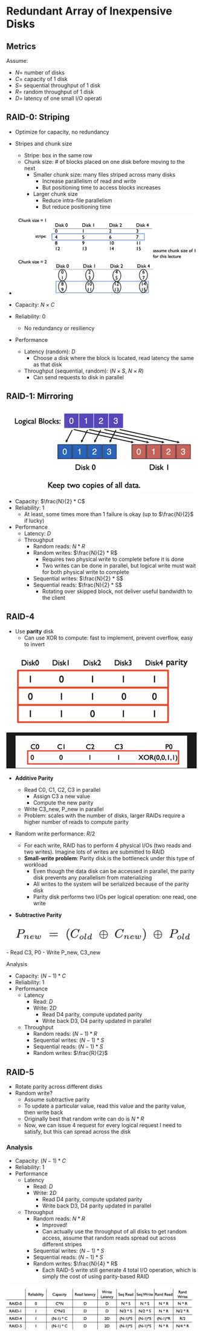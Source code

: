 # Redundant Array of Inexpensive Disks

## Metrics

Assume:

- $N =$  number of disks
- $C =$  capacity of 1 disk
- $S =$  sequential throughput of 1 disk
- $R =$  random throughput of 1 disk
- $D =$  latency of one small I/O operati

## RAID-0: Striping

  - Optimize for capacity, no redundancy
  - Stripes and chunk size
      - Stripe: box in the same row
      - Chunk size: # of blocks placed on one disk before moving to the next
          - Smaller chunk size: many files striped across many disks
              - Increase parallelism of read and write
              - But positioning time to access blocks increases
          - Larger chunk size
              - Reduce intra-file parallelism
              - But reduce positioning time
  - ![alt text](image-3.png)

  - Capacity: $N \times C$
  - Reliability: $0$
      - No redundancy or resiliency
  - Performance
      - Latency (random): $D$
          - Choose a disk where the block is located, read latency the same as that disk
      - Throughput (sequential, random): ($N \times S$, $N \times R$)
          - Can send requests to disk in parallel

## RAID-1: Mirroring 

![alt text](image-4.png)
- Capacity: $\frac{N}{2} * C$
- Reliability: $1$
    - At least, some times more than 1 failure is okay (up to $\frac{N}{2}$ if lucky)
- Performance
    - Latency: $D$
    - Throughput
        - Random reads: $N * R$
        - Random writes: $\frac{N}{2} * R$
            - Requires two physical write to complete before it is done
            - Two writes can be done in parallel, but logical write must wait for both physical write to complete
        - Sequential writes: $\frac{N}{2} * S$
        - Sequential reads: $\frac{N}{2} * S$
            - Rotating over skipped block, not deliver useful bandwidth to the client

## RAID-4
- Use **parity** disk
    - Can use XOR to compute: fast to implement, prevent overflow, easy to invert

![alt text](image-5.png)
- **Additive Parity**
    - Read C0, C1, C2, C3 in parallel
        - Assign C3 a new value
        - Compute the new parity
    - Write C3_new, P_new in parallel
    - Problem: scales with the number of disks, larger RAIDs require a higher number of reads to compute parity

- Random write performance: $R/ 2$
    - For each write, RAID has to perform 4 physical I/Os (two reads and two writes). Imagine lots of writes are submitted to RAID
    - **Small-write problem**: Parity disk is the bottleneck under this type of workload
        - Even though the data disk can be accessed in parallel, the parity disk prevents any parallelism from materializing
        - All writes to the system will be serialized because of the parity disk
        - Parity disk performs two I/Os per logical operation: one read, one write
- **Subtractive Parity**
  
![alt text](Untitled-5.png)
    - Read C3, P0
    - Write P_new, C3_new

Analysis

- Capacity: $(N-1) * C$
- Reliability: $1$
- Performance
    - Latency
        - Read: $D$
        - Write: $2D$
            - Read D4 parity, compute updated parity
            - Write back D3, D4 parity updated in parallel
    - Throughput
        - Random reads: $(N-1)*R$
        - Sequential writes: $(N-1) * S$
        - Sequential reads: $(N-1) * S$
        - Random writes: $\frac{R}{2}$

## RAID-5

- Rotate parity across different disks
- Random write?
    - Assume subtractive parity
    - To update a particular value, read this value and the parity value, then write back
    - Originally best that random write can do is $N * R$
    - Now, we can issue 4 request for every logical request I need to satisfy, but this can spread across the disk

### Analysis

- Capacity: $(N-1) * C$
- Reliability: $1$
- Performance
    - Latency
        - Read: $D$
        - Write: $2D$
            - Read D4 parity, compute updated parity
            - Write back D3, D4 parity updated in parallel
    - Throughput
        - Random reads: $N * R$
            - Improved!
            - Can actually use the throughput of all disks to get random access, assume that random reads spread out across different stripes
        - Sequential writes: $(N-1) * S$
        - Sequential reads: $(N-1) * S$
        - Random writes: $\frac{N}{4} * R$
            - Each RAID-5 write still generate 4 total I/O operation, which is simply the cost of using parity-based RAID

![alt text](Untitled-6.png)